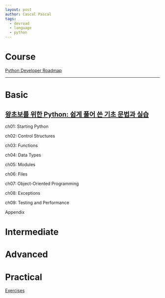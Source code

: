 ```yaml
---
layout: post
author: Cascal Pascal
tags:
  - devroad
  - language
  - python
---
```


# Course

[Python Developer Roadmap](https://roadmap.sh/python)

---

# Basic

## [왕초보를 위한 Python: 쉽게 풀어 쓴 기초 문법과 실습](https://wikidocs.net/book/2)

ch01: Starting Python

ch02: Control Structures

ch03: Functions

ch04: Data Types

ch05: Modules

ch06: Files

ch07: Object-Oriented Programming

ch08: Exceptions

ch09: Testing and Performance

Appendix




# Intermediate



# Advanced



# Practical

[Exercises](https://www.notion.so/andrea9292/Python-4fc1e3501e4847ee9d7210ca0f16ea71)
